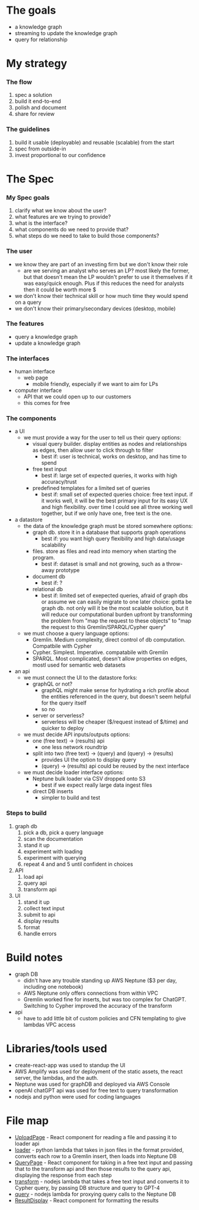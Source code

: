 # The goals
* a knowledge graph
* streaming to update the knowledge graph 
* query for relationship


# My strategy 
### The flow 
1. spec a solution
2. build it end-to-end
3. polish and document
4. share for review 

### The guidelines
1. build it usable (deployable) and reusable (scalable) from the start
2. spec from outside-in 
4. invest proportional to our confidence


# The Spec
### My Spec goals
1. clarify what we know about the user?
2. what features are we trying to provide?
3. what is the interface?
4. what components do we need to provide that? 
5. what steps do we need to take to build those components?

### The user
- we know they are part of an investing firm but we don't know their role
    - are we serving an analyst who serves an LP? most likely the former, but that doesn't mean the LP wouldn't prefer to use it themselves if it was easy/quick enough. Plus if this reduces the need for analysts then it could be worth more $ 
- we don't know their technical skill or how much time they would spend on a query 
- we don't know their primary/secondary devices (desktop, mobile)

### The features
- query a knowledge graph
- update a knowledge graph 

### The interfaces
- human interface
    - web page 
        - mobile friendly, especially if we want to aim for LPs
- computer interface 
    - API that we could open up to our customers 
    - this comes for free

### The components
- a UI
    - we must provide a way for the user to tell us their query 
        options:
        - visual query builder. display entities as nodes and relationships as edges, then allow user to click through to filter 
            - best if: user is technical, works on desktop, and has time to spend 
        - free text input 
            - best if: large set of expected queries, it works with high accuracy/trust
        - predefined templates for a limited set of queries
            - best if: small set of expected queries
        choice: free text input. if it works well, it will be the best primary input for its easy UX and high flexibility. over time I could see all three working well together, but if we only have one, free text is the one. 
- a datastore
    - the data of the knowledge graph must be stored somewhere
        options:
        - graph db. store it in a database that supports graph operations 
            - best if: you want high query flexibility and high data/usage scalability
        - files. store as files and read into memory when starting the program. 
            - best if: dataset is small and not growing, such as a throw-away prototype 
        - document db
            - best if: ?
        - relational db
            - best if: limited set of exepected queries, afraid of graph dbs or assume we can easily migrate to one later
        choice: gotta be graph db. not only will it be the most scalable solution, but it will reduce our computational burden upfront by transforming the problem from "map the request to these objects" to "map the request to this Gremlin/SPARQL/Cypher query" 
    - we must choose a query language
        options:
        - Gremlin. Medium complexity, direct control of db computation. Compatbile with Cypher
        - Cypher. Simplest. Imperative. compatabile with Gremlin
        - SPARQL. Most complicated, doesn't allow properties on edges, mostl used for semantic web datasets
- an api
    - we must connect the UI to the datastore
        forks:
        - graphQL or not? 
            - graphQL might make sense for hydrating a rich profile about the entities referenced in the query, but doesn't seem helpful for the query itself
            - so no
        - server or serverless?
            - serverless will be cheaper ($/request instead of $/time) and quicker to deploy 
    - we must decide API inputs/outputs
        options:
        - one (free text) -> (results) api
            - one less network roundtrip
        - split into two (free text) -> (query) and (query) -> (results)
            - provides UI the option to display query
            - (query) -> (results) api could be reused by the next interface
    - we must decide loader interface
        options:
        - Neptune bulk loader via CSV dropped onto S3
            - best if we expect really large data ingest files
        - direct DB inserts
            - simpler to build and test 

### Steps to build
1. graph db
    1. pick a db, pick a query language
    2. scan the documentation
    3. stand it up
    4. experiment with loading 
    5. experiment with querying
    6. repeat 4 and and 5 until confident in choices
2. API
    1. load api
    2. query api 
    3. transform api 
3. UI
    1. stand it up
    2. collect text input
    3. submit to api 
    4. display results
    5. format
    6. handle errors


# Build notes
- graph DB
    - didn't have any trouble standing up AWS Neptune ($3 per day, including one notebook)
    - AWS Neptune only offers connections from within VPC
    - Gremlin worked fine for inserts, but was too complex for ChatGPT. Switching to Cypher improved the accuracy of the transform
- api
    - have to add little bit of custom policies and CFN templating to give lambdas VPC access

# Libraries/tools used
- create-react-app was used to standup the UI
- AWS Amplify was used for deployment of the static assets, the react server, the lambdas, and the auth. 
- Neptune was used for graphDB and deployed via AWS Console
- openAI chatGPT api was used for free text to query transformation
- nodejs and python were used for coding languages

# File map
- [UploadPage](src/components/UploadPage.js) - React component for reading a file and passing it to loader api 
- [loader](amplify/backend/function/etl/src/index.py) - python lambda that takes in json files in the format provided, converts each row to a Gremlin insert, then loads into Neptune DB
- [QueryPage](src/components/QueryPage.js) - React component for taking in a free text input and passing that to the transform api and then those results to the query api, displaying the response from each step
- [transform](amplify/backend/function/openai/src/app.js) - nodejs lambda that takes a free text input and converts it to Cypher query, by passing DB structure and query to GPT-4
- [query](amplify/backend/function/graphAPI/src/app.js) - nodejs lambda for proxying query calls to the Neptune DB
- [ResultDisplay](src/components/ResultDisplay.js) - React component for formatting the results
